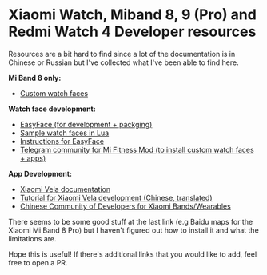 # Xiaomi Watch, Miband 8, 9 (Pro) and Redmi Watch 4 Developer resources 

Resources are a bit hard to find since a lot of the documentation is in Chinese or Russian but I've collected what I've been able to find here.

**Mi Band 8 only:**

* [Custom watch faces](https://amazfitwatchfaces.com/mi-band-8/fresh)

**Watch face development:**

* [EasyFace (for development + packging)](https://github.com/m0tral/EasyFace)
* [Sample watch faces in Lua](https://github.com/m0tral/MiWatchLuaWatchfaces)
* [Instructions for EasyFace](https://github.com/m0tral/EasyFace/wiki)
* [Telegram community for Mi Fitness Mod (to install custom watch faces + apps)](https://t.me/mi_watch_news)

**App Development:**

* [Xiaomi Vela documentation](https://iot.mi.com/vela/quickapp/en/content/intro.html)
* [Tutorial for Xiaomi Vela development (Chinese, translated)](https://www-bandbbs-cn.translate.goog/threads/10471/?_x_tr_sl=hu&_x_tr_tl=en&_x_tr_hl=de&_x_tr_pto=wapp)
* [Chinese Community of Developers for Xiaomi Bands/Wearables](https://www.bandbbs.cn/)

There seems to be some good stuff at the last link (e.g Baidu maps for the Xiaomi Mi Band 8 Pro) but I haven't figured out how to install it and what the limitations are.

Hope this is useful! If there's additional links that you would like to add, feel free to open a PR.
